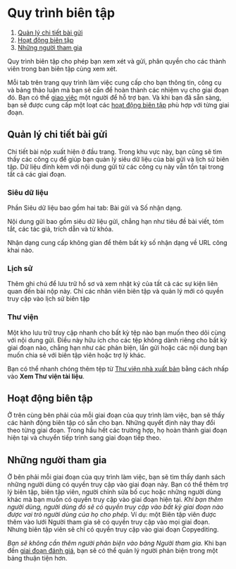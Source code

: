 # Quy trình biên tập

1. [Quản lý chi tiết bài gửi](editorial-workflow#manage-submission-details)
1. [Hoạt động biên tập](editorial-workflow#editorial-actions)
1. [Những người tham gia](editorial-workflow#participants)

Quy trình biên tập cho phép bạn xem xét và gửi, phân quyền cho các thành viên trong ban biên tập cùng xem xét.

Mỗi tab trên trang quy trình làm việc cung cấp cho bạn thông tin, công cụ và bảng thảo luận mà bạn sẽ cần để hoàn thành các nhiệm vụ cho giai đoạn đó. Bạn có thể [giao việc](editorial-workflow#participants) một người để hỗ trợ bạn. Và khi bạn đã sẵn sàng, bạn sẽ được cung cấp một loạt các [hoạt động biên tập](editorial-workflow#editorial-action) phù hợp với từng giai đoạn.
## <a name="manage-submission-details"></a>Quản lý chi tiết bài gửi

Chi tiết bài nộp xuất hiện ở đầu trang. Trong khu vực này, bạn cũng sẽ tìm thấy các công cụ để giúp bạn quản lý siêu dữ liệu của bài gửi và lịch sử biên tập. Dữ liệu đính kèm với nội dung gửi từ các công cụ này vẫn tồn tại trong tất cả các giai đoạn.

### <a name="metadata"></a>Siêu dữ liệu


Phần Siêu dữ liệu bao gồm hai tab: Bài gửi và Số nhận dạng.

Nội dung gửi bao gồm siêu dữ liệu gửi, chẳng hạn như tiêu đề bài viết, tóm tắt, các tác giả, trích dẫn và từ khóa.

Nhận dạng cung cấp không gian để thêm bất kỳ số nhận dạng về URL công khai nào.

### <a name="editorial-history"></a>Lịch sử

Thêm ghi chú để lưu trữ hồ sơ và xem nhật ký của tất cả các sự kiện liên quan đến bài nộp này. Chỉ các nhân viên biên tập và quản lý mới có quyền truy cập vào lịch sử biên tập

### <a name="submission-library"></a>Thư viện

Một kho lưu trữ truy cập nhanh cho bất kỳ tệp nào bạn muốn theo dõi cùng với nội dung gửi. Điều này hữu ích cho các tệp không dành riêng cho bất kỳ giai đoạn nào, chẳng hạn như các phản biện, lần gửi hoặc các nội dung bạn muốn chia sẻ với biên tập viên hoặc trợ lý khác.

Bạn có thể nhanh chóng thêm tệp từ [Thư viện nhà xuất bản](settings/workflow-settings#publisher) bằng cách nhấp vào **Xem Thư viện tài liệu**.

## <a name="editorial-actions"></a> Hoạt động biên tập

Ở trên cùng bên phải của mỗi giai đoạn của quy trình làm việc, bạn sẽ thấy các hành động biên tập có sẵn cho bạn. Những quyết định này thay đổi theo từng giai đoạn. Trong hầu hết các trường hợp, họ hoàn thành giai đoạn hiện tại và chuyển tiếp trình sang giai đoạn tiếp theo.

## <a name="participants"></a>Những người tham gia

Ở bên phải mỗi giai đoạn của quy trình làm việc, bạn sẽ tìm thấy danh sách những người dùng có quyền truy cập vào giai đoạn này. Bạn có thể thêm trợ lý biên tập, biên tập viên, người chỉnh sửa bố cục hoặc những người dùng khác mà bạn muốn có quyền truy cập vào giai đoạn hiện tại.
*Khi bạn thêm người dùng, người dùng đó sẽ có quyền truy cập vào bất kỳ giai đoạn nào được vai trò người dùng của họ cho phép*. Ví dụ: một Biên tập viên được thêm vào lưới Người tham gia sẽ có quyền truy cập vào mọi giai đoạn. Nhưng biên tập viên sẽ chỉ có quyền truy cập vào giai đoạn Copyediting.

*Bạn sẽ không cần thêm người phản biện vào bảng Người tham gia.* Khi bạn đến [giai đoạn đánh giá](editorial-workflow/review), bạn sẽ có thể quản lý người phản biện trong một bảng thuận tiện hơn.